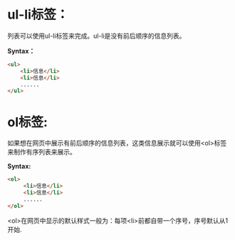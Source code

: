 # ul-li标签：
列表可以使用ul-li标签来完成。ul-li是没有前后顺序的信息列表。

__Syntax：__
```html
<ul>
    <li>信息</li>
    <li>信息</li>
    ......
</ul>
```

# ol标签:
如果想在网页中展示有前后顺序的信息列表，这类信息展示就可以使用\<ol>标签来制作有序列表来展示。

__Syntax:__
```html
<ol>
     <li>信息</li>
     <li>信息</li>
     ......
</ol>
```
\<ol>在网页中显示的默认样式一般为：每项\<li>前都自带一个序号，序号默认从1开始.
